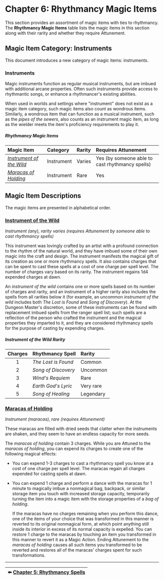 # Chapter 6: Rhythmancy Magic Items

This section provides an assortment of magic items with ties to rhythmancy. The **Rhythmancy Magic Items** table lists the magic items in this section along with their rarity and whether they require Attunement.

## Magic Item Category: Instruments

This document introduces a new category of magic items: instruments.

### Instruments

Magic instruments function as regular musical instruments, but are imbued with additional arcane properties. Often such instruments provide access to rhythmantic songs, or enhance a rhythmancer's existing abilities.

When used in worlds and settings where "instrument" does not exist as a magic item category, such magic items also count as wondrous items. Similarly, a wondrous item that can function as a musical instrument, such as the _pipes of the sewers_, also counts as an instrument magic item, as long as the wielder meets the item's proficiency requirements to play it.

##### Rhythmancy Magic Items
| Magic Item | Category | Rarity | Requires Attunement |
|:-|:-|:-|:-|
| _[Instrument of the Wild](#instrument-of-the-wild)_ | Instrument | Varies | Yes (by someone able to cast rhythmancy spells) |
| _[Maracas of Holding](#maracas-of-holding)_ | Instrument | Rare | Yes |

## Magic Item Descriptions

The magic items are presented in alphabetical order.

### [Instrument of the Wild](https://github.com/mpanighetti/dnd5e-magic-items/blob/main/instruments/instrument-of-the-wild.md)

_Instrument (any), rarity varies (requires Attunement by someone able to cast rhythmancy spells)_

This instrument was lovingly crafted by an artist with a profound connection to the rhythm of the natural world, and they have imbued some of their own magic into the craft and design. The instrument manifests the magical gift of its creation as one or more rhythmancy spells. It also contains charges that can be spent to cast these spells at a cost of one charge per spell level. The number of charges vary based on its rarity. The instrument regains 1d4 expended charges at dawn.

An _instrument of the wild_ contains one or more spells based on its number of charges and rarity, and an instrument of a higher rarity also includes the spells from all rarities below it (for example, an uncommon _instrument of the wild_ includes both _The Lost is Found_ and _Song of Discovery_). At the Dungeon Master's discretion, some of these instruments can be found with replacement imbued spells from the ranger spell list; such spells are a reflection of the person who crafted the instrument and the magical properties they imparted to it, and they are considered rhythmancy spells for the purpose of casting by expending charges.

##### Instrument of the Wild Rarity
| Charges | Rhythmancy Spell | Rarity |
|:-:|:-|:-|
| 1 | _The Lost is Found_ | Common |
| 2 | _Song of Discovery_ | Uncommon |
| 3 | _Wind's Requiem_ | Rare |
| 4 | _Earth God's Lyric_ | Very rare |
| 5 | _Song of Healing_ | Legendary |

### [Maracas of Holding](https://github.com/mpanighetti/dnd5e-magic-items/blob/main/instruments/maracas-of-holding.md)

_Instrument (maracas), rare (requires Attunement)_

These maracas are filled with dried seeds that clatter when the instruments are shaken, and they seem to have an endless capacity for more seeds.

The _maracas of holding_ contain 3 charges. While you are Attuned to the _maracas of holding_, you can expend its charges to create one of the following magical effects:

- You can expend 1-3 charges to cast a rhythmancy spell you know at a cost of one charge per spell level. The maracas regain all charges expended for casting spells at dawn.
- You can expend 1 charge and perform a dance with the maracas for 1 minute to magically imbue a nonmagical bag, backpack, or similar storage item you touch with increased storage capacity, temporarily turning the item into a magic item with the storage properties of a _bag of holding_.

  If the maracas have no charges remaining when you perform this dance, one of the items of your choice that was transformed in this manner is reverted to its original nonmagical form, at which point anything still inside its interior in excess of its normal capacity is expelled. You can restore 1 charge to the maracas by touching an item you transformed in this manner to revert it as a Magic Action. Ending Attunement to the _maracas of holding_ causes all such items you transformed to be reverted and restores all of the maracas' charges spent for such transformations.

---

| ⬅️ [Chapter 5: Rhythmancy Spells](ch-5-rhythmancy-spells.md) |
|:-|
